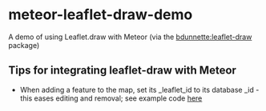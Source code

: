 # meteor-leaflet-draw-demo

A demo of using Leaflet.draw with Meteor (via the [bdunnette:leaflet-draw](https://github.com/bdunnette/meteor-leaflet-draw) package)

## Tips for integrating leaflet-draw with Meteor

* When adding a feature to the map, set its _leaflet_id to its database _id - this eases editing and removal; see example code [here](https://github.com/bdunnette/meteor-leaflet-draw-demo/blob/09b80f93f0c54adfe12f15b3b007f6db29bb9fd0/meteor-leaflet-draw-demo.js#L66)

